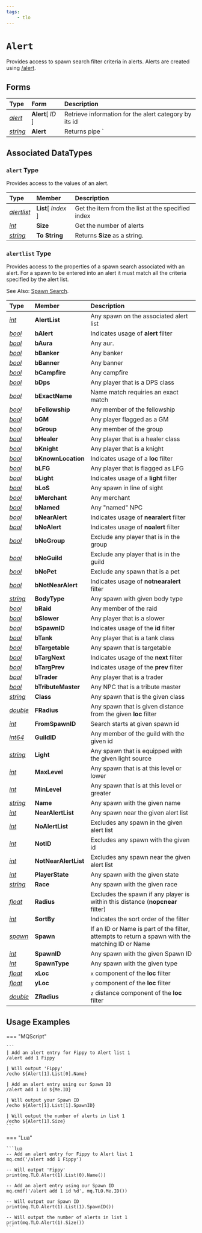 ```yaml
---
tags:
    - tlo
---
```

# `Alert`

Provides access to spawn search filter criteria in alerts. Alerts are created using [/alert](../../reference/commands/alert.md).

## Forms

| **Type** | **Form** | **Description** |
| :--- | :--- | :--- |
| [_alert_](#alert-type) | **Alert**[ _ID_ ] | Retrieve information for the alert category by its id |
| [_string_](../data-types/datatype-string.md) | **Alert** | Returns pipe `|` separated list of alert ids |

## Associated DataTypes

### `alert` Type

Provides access to the values of an alert.

| **Type** | **Member** | **Description** |
| :--- | :--- | :--- |
| [_alertlist_](#alertlist-type) | **List**[ _Index_ ] | Get the item from the list at the specified index |
| [_int_](../data-types/datatype-int.md) | **Size** | Get the number of alerts |
| [_string_](../data-types/datatype-string.md) | **To String** | Returns **Size** as a string. |

### `alertlist` Type

Provides access to the properties of a spawn search associated with an alert. For a spawn to be entered
into an alert it must match all the criteria specified by the alert list.

See Also: [Spawn Search](../general/spawn-search.md).

| **Type** | **Member** | **Description** |
| :--- | :--- | :--- |
| [_int_](../data-types/datatype-int.md)       | **AlertList**        | Any spawn on the associated alert list |
| [_bool_](../data-types/datatype-bool.md)     | **bAlert**           | Indicates usage of **alert** filter |
| [_bool_](../data-types/datatype-bool.md)     | **bAura**            | Any aur. |
| [_bool_](../data-types/datatype-bool.md)     | **bBanker**          | Any banker |
| [_bool_](../data-types/datatype-bool.md)     | **bBanner**          | Any banner |
| [_bool_](../data-types/datatype-bool.md)     | **bCampfire**        | Any campfire |
| [_bool_](../data-types/datatype-bool.md)     | **bDps**             | Any player that is a DPS class |
| [_bool_](../data-types/datatype-bool.md)     | **bExactName**       | Name match requiries an exact match |
| [_bool_](../data-types/datatype-bool.md)     | **bFellowship**      | Any member of the fellowship |
| [_bool_](../data-types/datatype-bool.md)     | **bGM**              | Any player flagged as a GM |
| [_bool_](../data-types/datatype-bool.md)     | **bGroup**           | Any member of the group |
| [_bool_](../data-types/datatype-bool.md)     | **bHealer**          | Any player that is a healer class |
| [_bool_](../data-types/datatype-bool.md)     | **bKnight**          | Any player that is a knight |
| [_bool_](../data-types/datatype-bool.md)     | **bKnownLocation**   | Indicates usage of a **loc** filter |
| [_bool_](../data-types/datatype-bool.md)     | **bLFG**             | Any player that is flagged as LFG |
| [_bool_](../data-types/datatype-bool.md)     | **bLight**           | Indicates usage of a **light** filter |
| [_bool_](../data-types/datatype-bool.md)     | **bLoS**             | Any spawn in line of sight |
| [_bool_](../data-types/datatype-bool.md)     | **bMerchant**        | Any merchant |
| [_bool_](../data-types/datatype-bool.md)     | **bNamed**           | Any "named" NPC |
| [_bool_](../data-types/datatype-bool.md)     | **bNearAlert**       | Indicates usage of **nearalert** filter |
| [_bool_](../data-types/datatype-bool.md)     | **bNoAlert**         | Indicates usage of **noalert** filter |
| [_bool_](../data-types/datatype-bool.md)     | **bNoGroup**         | Exclude any player that is in the group |
| [_bool_](../data-types/datatype-bool.md)     | **bNoGuild**         | Exclude any player that is in the guild |
| [_bool_](../data-types/datatype-bool.md)     | **bNoPet**           | Exclude any spawn that is a pet |
| [_bool_](../data-types/datatype-bool.md)     | **bNotNearAlert**    | Indicates usage of **notnearalert** filter |
| [_string_](../data-types/datatype-string.md) | **BodyType**         | Any spawn with given body type |
| [_bool_](../data-types/datatype-bool.md)     | **bRaid**            | Any member of the raid |
| [_bool_](../data-types/datatype-bool.md)     | **bSlower**          | Any player that is a slower |
| [_bool_](../data-types/datatype-bool.md)     | **bSpawnID**         | Indicates usage of the **id** filter |
| [_bool_](../data-types/datatype-bool.md)     | **bTank**            | Any player that is a tank class |
| [_bool_](../data-types/datatype-bool.md)     | **bTargetable**      | Any spawn that is targetable |
| [_bool_](../data-types/datatype-bool.md)     | **bTargNext**        | Indicates usage of the **next** filter |
| [_bool_](../data-types/datatype-bool.md)     | **bTargPrev**        | Indicates usage of the **prev** filter |
| [_bool_](../data-types/datatype-bool.md)     | **bTrader**          | Any player that is a trader |
| [_bool_](../data-types/datatype-bool.md)     | **bTributeMaster**   | Any NPC that is a tribute master |
| [_string_](../data-types/datatype-string.md) | **Class**            | Any spawn that is the given class |
| [_double_](../data-types/datatype-double.md)  | **FRadius**          | Any spawn that is given distance from the given **loc** filter |
| [_int_](../data-types/datatype-int.md)       | **FromSpawnID**      | Search starts at given spawn id |
| [_int64_](../data-types/datatype-int64.md)   | **GuildID**          | Any member of the guild with the given id |
| [_string_](../data-types/datatype-string.md) | **Light**            | Any spawn that is equipped with the given light source |
| [_int_](../data-types/datatype-int.md)       | **MaxLevel**         | Any spawn that is at this level or lower |
| [_int_](../data-types/datatype-int.md)       | **MinLevel**         | Any spawn that is at this level or greater |
| [_string_](../data-types/datatype-string.md) | **Name**             | Any spawn with the given name |
| [_int_](../data-types/datatype-int.md)       | **NearAlertList**    | Any spawn near the given alert list |
| [_int_](../data-types/datatype-int.md)       | **NoAlertList**      | Excludes any spawn in the given alert list |
| [_int_](../data-types/datatype-int.md)       | **NotID**            | Excludes any spawn with the given id |
| [_int_](../data-types/datatype-int.md)       | **NotNearAlertList** | Excludes any spawn near the given alert list |
| [_int_](../data-types/datatype-int.md)       | **PlayerState**      | Any spawn with the given state |
| [_string_](../data-types/datatype-string.md) | **Race**             | Any spawn with the given race |
| [_float_](../data-types/datatype-float.md)   | **Radius**           | Excludes the spawn if any player is within this distance (**nopcnear** filter) |
| [_int_](../data-types/datatype-int.md)       | **SortBy**           | Indicates the sort order of the filter |
| [_spawn_](../data-types/datatype-spawn.md)   | **Spawn**            | If an ID or Name is part of the filter, attempts to return a spawn with the matching ID or Name |
| [_int_](../data-types/datatype-int.md)       | **SpawnID**          | Any spawn with the given Spawn ID |
| [_int_](../data-types/datatype-int.md)       | **SpawnType**        | Any spawn with the given type |
| [_float_](../data-types/datatype-float.md)   | **xLoc**             | `x` component of the **loc** filter |
| [_float_](../data-types/datatype-float.md)   | **yLoc**             | `y` component of the **loc** filter |
| [_double_](../data-types/datatype-double.md) | **ZRadius**          | `z` distance component of the **loc** filter |

## Usage Examples

=== "MQScript"

    ```
    | Add an alert entry for Fippy to Alert list 1
    /alert add 1 Fippy

    | Will output 'Fippy'
    /echo ${Alert[1].List[0].Name}

    | Add an alert entry using our Spawn ID
    /alert add 1 id ${Me.ID}

    | Will output your Spawn ID
    /echo ${Alert[1].List[1].SpawnID}

    | Will output the number of alerts in list 1
    /echo ${Alert[1].Size}
    ```

=== "Lua"

    ```lua
    -- Add an alert entry for Fippy to Alert list 1
    mq.cmd('/alert add 1 Fippy')

    -- Will output 'Fippy'
    print(mq.TLO.Alert(1).List(0).Name())

    -- Add an alert entry using our Spawn ID
    mq.cmdf('/alert add 1 id %d', mq.TLO.Me.ID())

    -- Will output our Spawn ID
    print(mq.TLO.Alert(1).List(1).SpawnID())

    -- Will output the number of alerts in list 1
    print(mq.TLO.Alert(1).Size())
    ```
